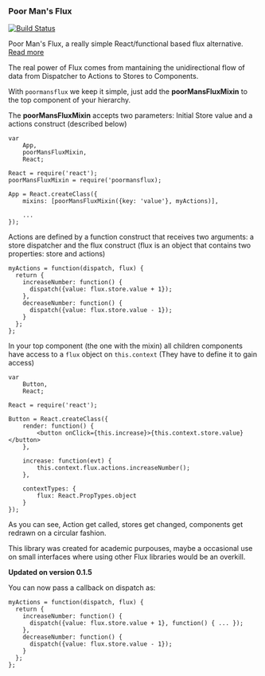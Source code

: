 ### Poor Man's Flux

[![Build Status](https://travis-ci.org/ernestofreyreg/poormansflux.svg?branch=master)](https://travis-ci.org/ernestofreyreg/poormansflux)

Poor Man's Flux, a really simple React/functional based flux alternative. [Read more](http://codexsw.logdown.com/posts/300663-on-poor-mans-flux)

The real power of Flux comes from mantaining the unidirectional flow of data from Dispatcher to Actions to Stores to Components. 

With `poormansflux` we keep it simple, just add the **poorMansFluxMixin** to the top component of your hierarchy. 

The **poorMansFluxMixin** accepts two parameters: Initial Store value and a actions construct (described below)

```
var
	App,
	poorMansFluxMixin,
	React;
	
React = require('react');
poorMansFluxMixin = require('poormansflux);

App = React.createClass({
	mixins: [poorMansFluxMixin({key: 'value'}, myActions)],
	
	...
});
```

Actions are defined by a function construct that receives two arguments: a store dispatcher and the flux construct (flux is an object that contains two properties: store and actions)

```
myActions = function(dispatch, flux) {
  return {
    increaseNumber: function() {
      dispatch({value: flux.store.value + 1});
    },
    decreaseNumber: function() {
      dispatch({value: flux.store.value - 1});
    }
  };
};
```

In your top component (the one with the mixin) all children components have access to a `flux` object on `this.context` (They have to define it to gain access)

```
var
	Button,
	React;

React = require('react');

Button = React.createClass({
	render: function() {
		<button onClick={this.increase}>{this.context.store.value}</button>
	},
	
	increase: function(evt) {
		this.context.flux.actions.increaseNumber();
	},
	
	contextTypes: {
		flux: React.PropTypes.object
	}
});
```

As you can see, Action get called, stores get changed, components get redrawn on a circular fashion.

This library was created for academic purpouses, maybe a occasional use on small interfaces where using other Flux libraries would be an overkill.

**Updated on version 0.1.5**

You can now pass a callback on dispatch as:

```
myActions = function(dispatch, flux) {
  return {
    increaseNumber: function() {
      dispatch({value: flux.store.value + 1}, function() { ... });
    },
    decreaseNumber: function() {
      dispatch({value: flux.store.value - 1});
    }
  };
};
```
